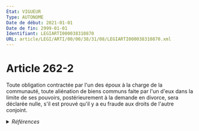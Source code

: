```yaml
---
État: VIGUEUR
Type: AUTONOME
Date de début: 2021-01-01
Date de fin: 2999-01-01
Identifiant: LEGIARTI000038310870
URL: article/LEGI/ARTI/00/00/38/31/08/LEGIARTI000038310870.xml
---
```


<h1>Article 262-2</h1>

Toute obligation contractée par l'un des époux à la charge de la communauté,
toute aliénation de biens communs faite par l'un d'eux dans la limite de ses
pouvoirs, postérieurement à la demande en divorce, sera déclarée nulle, s'il est
prouvé qu'il y a eu fraude aux droits de l'autre conjoint.


<details>
  <summary><em>Références</em></summary>

  <h2>Articles faisant référence à l'article</h2>
  
  <ul>
    <li>
      <a href="https://legal.tricoteuses.fr//redirection/LEGIARTI000038262578?vers=git&vers=legifrance">LOI n° 2019-222 du 23 mars 2019 de programmation 2018-2022 et de réforme pour la justice - article 22 ENTIEREMENT_MODIF</a> MODIFIE source
    </li>
  </ul>
  
  <h2>Références faites par l'article</h2>
  
  <ul>
    <li>
      2019-03-23 MODIFIE cible <a href="https://legal.tricoteuses.fr//redirection/LEGIARTI000038262578?vers=git&vers=legifrance">LOI n° 2019-222 du 23 mars 2019 de programmation 2018-2022 et de réforme pour la justice - article 22 ENTIEREMENT_MODIF</a>
    </li>
    <li>
      CODIFICATION source Loi 1803-03-14
    </li>
  </ul>
</details>
